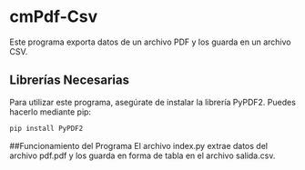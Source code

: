 # cmPdf-Csv

Este programa exporta datos de un archivo PDF y los guarda en un archivo CSV.

## Librerías Necesarias

Para utilizar este programa, asegúrate de instalar la librería PyPDF2. Puedes hacerlo mediante pip:

```bash
pip install PyPDF2
```

##Funcionamiento del Programa
El archivo index.py extrae datos del archivo pdf.pdf y los guarda en forma de tabla en el archivo salida.csv.

